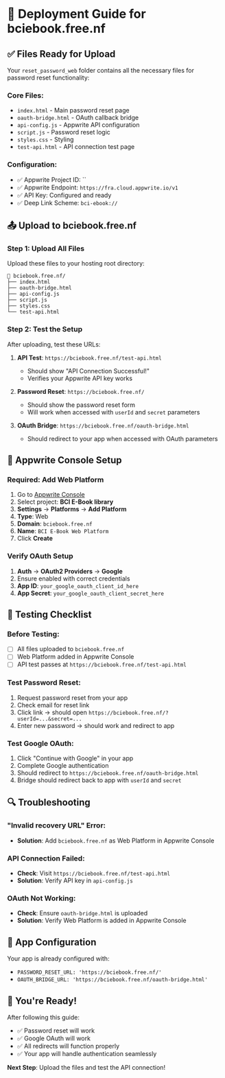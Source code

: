 # 🚀 Deployment Guide for bciebook.free.nf

## ✅ **Files Ready for Upload**

Your `reset_password_web` folder contains all the necessary files for password reset functionality:

### **Core Files:**
- `index.html` - Main password reset page
- `oauth-bridge.html` - OAuth callback bridge
- `api-config.js` - Appwrite API configuration
- `script.js` - Password reset logic
- `styles.css` - Styling
- `test-api.html` - API connection test page

### **Configuration:**
- ✅ Appwrite Project ID: ``
- ✅ Appwrite Endpoint: `https://fra.cloud.appwrite.io/v1`
- ✅ API Key: Configured and ready
- ✅ Deep Link Scheme: `bci-ebook://`

## 📤 **Upload to bciebook.free.nf**

### **Step 1: Upload All Files**
Upload these files to your hosting root directory:
```
📁 bciebook.free.nf/
├── index.html
├── oauth-bridge.html
├── api-config.js
├── script.js
├── styles.css
└── test-api.html
```

### **Step 2: Test the Setup**
After uploading, test these URLs:

1. **API Test**: `https://bciebook.free.nf/test-api.html`
   - Should show "API Connection Successful!"
   - Verifies your Appwrite API key works

2. **Password Reset**: `https://bciebook.free.nf/`
   - Should show the password reset form
   - Will work when accessed with `userId` and `secret` parameters

3. **OAuth Bridge**: `https://bciebook.free.nf/oauth-bridge.html`
   - Should redirect to your app when accessed with OAuth parameters

## 🔧 **Appwrite Console Setup**

### **Required: Add Web Platform**
1. Go to [Appwrite Console](https://cloud.appwrite.io)
2. Select project: **BCI E-Book library**
3. **Settings** → **Platforms** → **Add Platform**
4. **Type**: Web
5. **Domain**: `bciebook.free.nf`
6. **Name**: `BCI E-Book Web Platform`
7. Click **Create**

### **Verify OAuth Setup**
1. **Auth** → **OAuth2 Providers** → **Google**
2. Ensure enabled with correct credentials
3. **App ID**: `your_google_oauth_client_id_here`
4. **App Secret**: `your_google_oauth_client_secret_here`

## 🧪 **Testing Checklist**

### **Before Testing:**
- [ ] All files uploaded to `bciebook.free.nf`
- [ ] Web Platform added in Appwrite Console
- [ ] API test passes at `https://bciebook.free.nf/test-api.html`

### **Test Password Reset:**
1. Request password reset from your app
2. Check email for reset link
3. Click link → should open `https://bciebook.free.nf/?userId=...&secret=...`
4. Enter new password → should work and redirect to app

### **Test Google OAuth:**
1. Click "Continue with Google" in your app
2. Complete Google authentication
3. Should redirect to `https://bciebook.free.nf/oauth-bridge.html`
4. Bridge should redirect back to app with `userId` and `secret`

## 🔍 **Troubleshooting**

### **"Invalid recovery URL" Error:**
- **Solution**: Add `bciebook.free.nf` as Web Platform in Appwrite Console

### **API Connection Failed:**
- **Check**: Visit `https://bciebook.free.nf/test-api.html`
- **Solution**: Verify API key in `api-config.js`

### **OAuth Not Working:**
- **Check**: Ensure `oauth-bridge.html` is uploaded
- **Solution**: Verify Web Platform is added in Appwrite Console

## 📱 **App Configuration**

Your app is already configured with:
- `PASSWORD_RESET_URL: 'https://bciebook.free.nf/'`
- `OAUTH_BRIDGE_URL: 'https://bciebook.free.nf/oauth-bridge.html'`

## 🎉 **You're Ready!**

After following this guide:
- ✅ Password reset will work
- ✅ Google OAuth will work
- ✅ All redirects will function properly
- ✅ Your app will handle authentication seamlessly

**Next Step**: Upload the files and test the API connection!
